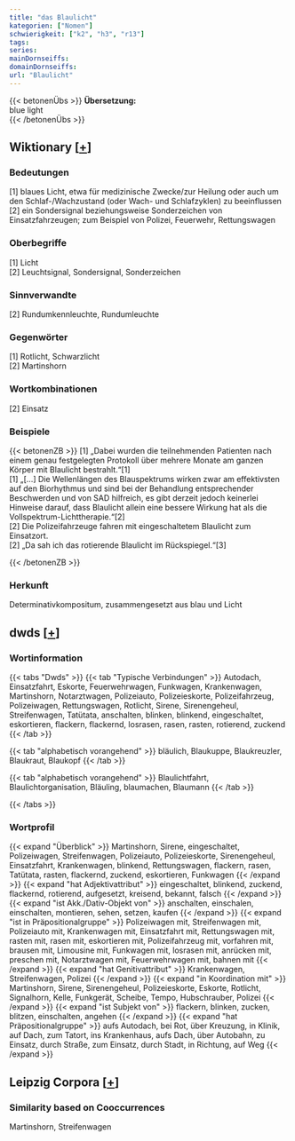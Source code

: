 ```yaml
---
title: "das Blaulicht"
kategorien: ["Nomen"]
schwierigkeit: ["k2", "h3", "r13"]
tags:
series:
mainDornseiffs:
domainDornseiffs:
url: "Blaulicht"
---
```


{{< betonenÜbs >}}
**Übersetzung:**  
blue light  
{{< /betonenÜbs >}}

## Wiktionary [[+](https://de.wiktionary.org/wiki/Blaulicht)]

### Bedeutungen
[1] blaues Licht, etwa für medizinische Zwecke/zur Heilung oder auch um den Schlaf-/Wachzustand (oder Wach- und Schlafzyklen) zu beeinflussen  
[2] ein Sondersignal beziehungsweise Sonderzeichen von Einsatzfahrzeugen; zum Beispiel von Polizei, Feuerwehr, Rettungswagen  

### Oberbegriffe
[1] Licht  
[2] Leuchtsignal, Sondersignal, Sonderzeichen  

### Sinnverwandte
[2] Rundumkennleuchte, Rundumleuchte  

### Gegenwörter
[1] Rotlicht, Schwarzlicht  
[2] Martinshorn  

### Wortkombinationen
[2] Einsatz  

### Beispiele
{{< betonenZB >}}
[1] „Dabei wurden die teilnehmenden Patienten nach einem genau festgelegten Protokoll über mehrere Monate am ganzen Körper mit Blaulicht bestrahlt.“[1]  
[1] „[…] Die Wellenlängen des Blauspektrums wirken zwar am effektivsten auf den Biorhythmus und sind bei der Behandlung entsprechender Beschwerden und von SAD hilfreich, es gibt derzeit jedoch keinerlei Hinweise darauf, dass Blaulicht allein eine bessere Wirkung hat als die Vollspektrum-Lichttherapie.“[2]  
[2] Die Polizeifahrzeuge fahren mit eingeschaltetem Blaulicht zum Einsatzort.  
[2] „Da sah ich das rotierende Blaulicht im Rückspiegel.“[3]  

{{< /betonenZB >}}
### Herkunft
Determinativkompositum, zusammengesetzt aus blau und Licht  



## dwds [[+](https://www.dwds.de/wb/Blaulicht)]

### Wortinformation
{{< tabs "Dwds" >}}
{{< tab "Typische Verbindungen" >}}
Autodach, Einsatzfahrt, Eskorte, Feuerwehrwagen, Funkwagen, Krankenwagen, Martinshorn, Notarztwagen, Polizeiauto, Polizeieskorte, Polizeifahrzeug, Polizeiwagen, Rettungswagen, Rotlicht, Sirene, Sirenengeheul, Streifenwagen, Tatütata, anschalten, blinken, blinkend, eingeschaltet, eskortieren, flackern, flackernd, losrasen, rasen, rasten, rotierend, zuckend
{{< /tab >}}

{{< tab "alphabetisch vorangehend" >}}
bläulich, Blaukuppe, Blaukreuzler, Blaukraut, Blaukopf
{{< /tab >}}

{{< tab "alphabetisch vorangehend" >}}
Blaulichtfahrt, Blaulichtorganisation, Bläuling, blaumachen, Blaumann
{{< /tab >}}

{{< /tabs >}}

### Wortprofil
{{< expand "Überblick" >}} Martinshorn, Sirene, eingeschaltet, Polizeiwagen, Streifenwagen, Polizeiauto, Polizeieskorte, Sirenengeheul, Einsatzfahrt, Krankenwagen, blinkend, Rettungswagen, flackern, rasen, Tatütata, rasten, flackernd, zuckend, eskortieren, Funkwagen {{< /expand >}}
{{< expand "hat Adjektivattribut" >}} eingeschaltet, blinkend, zuckend, flackernd, rotierend, aufgesetzt, kreisend, bekannt, falsch {{< /expand >}}
{{< expand "ist Akk./Dativ-Objekt von" >}} anschalten, einschalen, einschalten, montieren, sehen, setzen, kaufen {{< /expand >}}
{{< expand "ist in Präpositionalgruppe" >}} Polizeiwagen mit, Streifenwagen mit, Polizeiauto mit, Krankenwagen mit, Einsatzfahrt mit, Rettungswagen mit, rasten mit, rasen mit, eskortieren mit, Polizeifahrzeug mit, vorfahren mit, brausen mit, Limousine mit, Funkwagen mit, losrasen mit, anrücken mit, preschen mit, Notarztwagen mit, Feuerwehrwagen mit, bahnen mit {{< /expand >}}
{{< expand "hat Genitivattribut" >}} Krankenwagen, Streifenwagen, Polizei {{< /expand >}}
{{< expand "in Koordination mit" >}} Martinshorn, Sirene, Sirenengeheul, Polizeieskorte, Eskorte, Rotlicht, Signalhorn, Kelle, Funkgerät, Scheibe, Tempo, Hubschrauber, Polizei {{< /expand >}}
{{< expand "ist Subjekt von" >}} flackern, blinken, zucken, blitzen, einschalten, angehen {{< /expand >}}
{{< expand "hat Präpositionalgruppe" >}} aufs Autodach, bei Rot, über Kreuzung, in Klinik, auf Dach, zum Tatort, ins Krankenhaus, aufs Dach, über Autobahn, zu Einsatz, durch Straße, zum Einsatz, durch Stadt, in Richtung, auf Weg {{< /expand >}}

## Leipzig Corpora [[+](https://corpora.uni-leipzig.de/en/res?word=Blaulicht&corpusId=deu_newscrawl-public_2018)]


### Similarity based on Cooccurrences
Martinshorn, Streifenwagen


